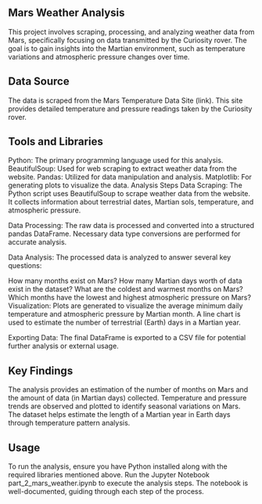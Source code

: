 ## Mars Weather Analysis
This project involves scraping, processing, and analyzing weather data from Mars, specifically focusing on data transmitted by the Curiosity rover. The goal is to gain insights into the Martian environment, such as temperature variations and atmospheric pressure changes over time.

## Data Source
The data is scraped from the Mars Temperature Data Site (link). This site provides detailed temperature and pressure readings taken by the Curiosity rover.

## Tools and Libraries
Python: The primary programming language used for this analysis.
BeautifulSoup: Used for web scraping to extract weather data from the website.
Pandas: Utilized for data manipulation and analysis.
Matplotlib: For generating plots to visualize the data.
Analysis Steps
Data Scraping: The Python script uses BeautifulSoup to scrape weather data from the website. It collects information about terrestrial dates, Martian sols, temperature, and atmospheric pressure.

Data Processing: The raw data is processed and converted into a structured pandas DataFrame. Necessary data type conversions are performed for accurate analysis.

Data Analysis: The processed data is analyzed to answer several key questions:

How many months exist on Mars?
How many Martian days worth of data exist in the dataset?
What are the coldest and warmest months on Mars?
Which months have the lowest and highest atmospheric pressure on Mars?
Visualization: Plots are generated to visualize the average minimum daily temperature and atmospheric pressure by Martian month. A line chart is used to estimate the number of terrestrial (Earth) days in a Martian year.

Exporting Data: The final DataFrame is exported to a CSV file for potential further analysis or external usage.

## Key Findings
The analysis provides an estimation of the number of months on Mars and the amount of data (in Martian days) collected.
Temperature and pressure trends are observed and plotted to identify seasonal variations on Mars.
The dataset helps estimate the length of a Martian year in Earth days through temperature pattern analysis.
## Usage
To run the analysis, ensure you have Python installed along with the required libraries mentioned above. Run the Jupyter Notebook part_2_mars_weather.ipynb to execute the analysis steps. The notebook is well-documented, guiding through each step of the process.
